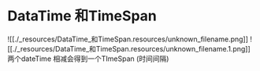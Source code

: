 # DataTime 和TimeSpan


![[./_resources/DataTime_和TimeSpan.resources/unknown_filename.png]]
![[./_resources/DataTime_和TimeSpan.resources/unknown_filename.1.png]]
两个dateTime 相减会得到一个TImeSpan (时间间隔)

